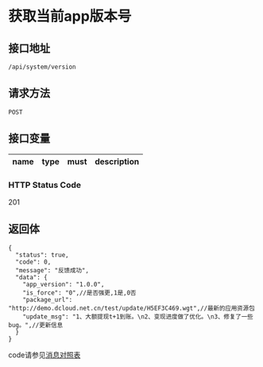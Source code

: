 # 获取当前app版本号

## 接口地址

`/api/system/version`

## 请求方法

```POST ```

## 接口变量

| name     | type     | must     | description |
|----------|:--------:|:--------:|:--------:|

### HTTP Status Code

201

## 返回体

```json5
{
  "status": true,
  "code": 0,
  "message": "反馈成功",
  "data": {
    "app_version": "1.0.0",
    "is_force": "0",//是否强更,1是,0否
    "package_url": "http://demo.dcloud.net.cn/test/update/H5EF3C469.wgt",//最新的应用资源包
    "update_msg": "1、大额提现t+1到账。\n2、变现进度做了优化。\n3、修复了一些bug。",//更新信息
  }
}
```

code请参见[消息对照表](消息对照表.md)
